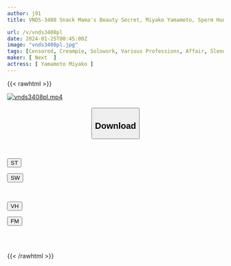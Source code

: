 ```yaml
---
author: j91
title: VNDS-3408 Snack Mama's Beauty Secret, Miyako Yamamoto, Sperm Hunter In Her 60s

url: /v/vnds3408pl
date: 2024-01-25T00:45:00Z
image: "vnds3408pl.jpg"
tags: [Censored, Creampie, Solowork, Various Professions, Affair, Slender, Mature Woman	]
maker: [ Next  ]
actress: [ Yamamoto Miyako ]
---
```



{{< rawhtml >}}

<div class="video" data-videoid="g30m6GPz6jhqpQP">
    <a href="javascript:;">
        <img src="/v/vnds3408pl/vnds3408pl.jpg" width="WIDTH" height="HEIGHT" alt="vnds3408pl.mp4" loading="lazy">
    </a>
</div>

<script type="text/javascript" src="https://j91.asia/asset/on-demand-st.js"></script>

<br>
  <link rel="stylesheet" href="https://j91.asia/asset/bs5.css">
  
  <center>
  <button class="btn btn-primary" type="button" data-bs-toggle="collapse" data-bs-target=".multi-collapse" aria-expanded="false" aria-controls="multiCollapseExample1 multiCollapseExample2"><h2>Download</h2></button></center>
</p>
<div class="row">
  <div class="col">
    <div class="collapse multi-collapse" id="multiCollapseExample1">
      <div class="card card-body">
	      	      <br>
<div class="buttons">  
<p><a href="https://streamtape.to/v/g30m6GPz6jhqpQP" target="_blank"><button class="btn-hover color-3"><i class="fa fa-download"></i> ST</button></a></p>
<p><a href="https://flaswish.com/vpu1q3ql480m" target="_blank"><button class="btn-hover color-2"><i class="fa fa-download"></i> SW</button></a></p></div>
    </div>
  </div>
</div>
  <div class="col">
    <div class="collapse multi-collapse" id="multiCollapseExample2">
      <div class="card card-body">
	      <br>
<div class="buttons">
<p><a href="https://vidhidepro.com/f/yuico9yk1zph" target="_blank"><button class="btn-hover color-9"><i class="fa fa-download"></i> VH</button></a></p>
<p><a href="https://filemoon.sx/d/i4fy72zu1ymb" target="_blank"><button class="btn-hover color-8"><i class="fa fa-download"></i> FM</button></a></p></div>
<br><br>
      </div>
    </div>
  </div>
</div>

{{< /rawhtml >}}